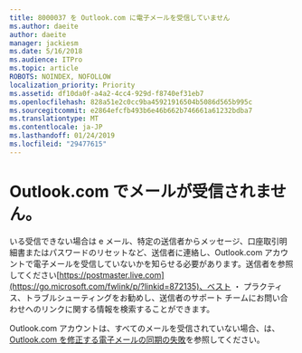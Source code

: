 ```yaml
---
title: 8000037 を Outlook.com に電子メールを受信していません
ms.author: daeite
author: daeite
manager: jackiesm
ms.date: 5/16/2018
ms.audience: ITPro
ms.topic: article
ROBOTS: NOINDEX, NOFOLLOW
localization_priority: Priority
ms.assetid: df10da0f-a4a2-4cc4-929d-f8740ef31eb7
ms.openlocfilehash: 828a51e2c0cc9ba45921916504b5086d565b995c
ms.sourcegitcommit: e2864efcfb493b6e46b662b746661a61232bdba7
ms.translationtype: MT
ms.contentlocale: ja-JP
ms.lasthandoff: 01/24/2019
ms.locfileid: "29477615"
---
```

# <a name="not-receiving-mail-in-outlookcom"></a>Outlook.com でメールが受信されません。

いる受信できない場合は e メール、特定の送信者からメッセージ、口座取引明細書またはパスワードのリセットなど、送信者に連絡し、Outlook.com アカウントで電子メールを受信していないかを知らせる必要があります。送信者を参照してください[https://postmaster.live.com](https://go.microsoft.com/fwlink/p/?linkid=872135)、ベスト ・ プラクティス、トラブルシューティングをお勧めし、送信者のサポート チームにお問い合わせへのリンクに関する情報を検索することができます。
  
Outlook.com アカウントは、すべてのメールを受信されていない場合、は、 [Outlook.com を修正する電子メールの同期の失敗](https://go.microsoft.com/fwlink/p/?linkid=874363)を参照してください。
  

